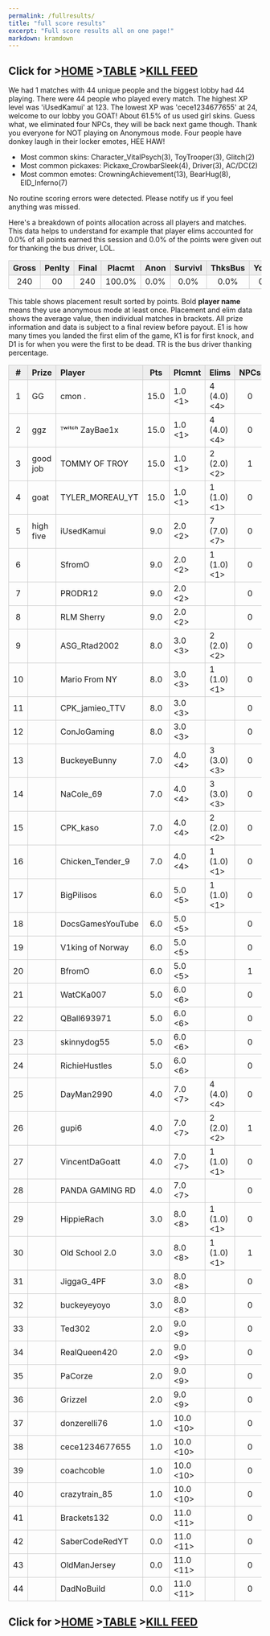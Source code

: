 ```yaml
---
permalink: /fullresults/
title: "full score results"
excerpt: "Full score results all on one page!"
markdown: kramdown
---
```

<meta http-equiv="refresh" content="30">

<script>
    var countUpdDate = new Date("Apr 01, 2023 09:36:28").getTime(); // Set the date we're counting down to
    var x = setInterval(function () {
        var timeNow = new Date().getTime(); // Get today's date and time
        var distance = timeNow - countUpdDate; // Find the distance between now and the count down date
        var days = Math.floor(distance / (1000 * 60 * 60 * 24));
        var hours = Math.floor((distance % (1000 * 60 * 60 * 24)) / (1000 * 60 * 60));
        var minutes = Math.floor((distance % (1000 * 60 * 60)) / (1000 * 60));
        var seconds = Math.floor((distance % (1000 * 60)) / 1000);
        var minutesString = minutes.toString();
        var secondsString = seconds.toString();
        if (minutesString.length < 2) {
            minutesString = "0" + minutesString;
        }
        if (secondsString.length < 2) {
            secondsString = "0" + secondsString;
        }
        document.getElementById("countUpTimer").innerHTML = minutesString + ":" + secondsString + " since updt"; // Display the result in the element with id="demo"
        // If the count down is finished, write some text
        if (distance < 0) {
            clearInterval(x);
            document.getElementById("countUpTimer").innerHTML = "EXPIRED";
        }
    }, 1000); // Update the count down every 1000 milliseconds
</script>


<style>
      .tableFixHead {
        overflow-y: auto;
        height: 195px;
      }
      .tableFixHead thead th {
        position: sticky;
        top: 0;
      }
      table {
        border-collapse: collapse;
        width: 100%;
      }
      th,
      td {
        padding: 2px 2x;
        border: 1px solid #ccc;
      }
      th {
        background: #eee;
      }
</style>

<strong><span id="countUpTimer" style="color:red;background-color:white;font-size:add_size"></span></strong>
## Click for >[HOME](https://www.kaso.gg) >[TABLE](https://www.kaso.gg/fullresults) >[KILL FEED](https://www.kaso.gg/killfeed)<br>

We had 1 matches with 44 unique people and the biggest lobby had 44 playing. There were 44 people who played every match. The highest XP level was 'iUsedKamui' at 123. The lowest XP was 'cece1234677655' at 24, welcome to our lobby you GOAT! About 61.5% of us used girl skins. Guess what, we eliminated four NPCs, they will be back next game though. Thank you everyone for NOT playing on Anonymous mode. Four people have donkey laugh in their locker emotes, HEE HAW!

* Most common skins: Character_VitalPsych(3), ToyTrooper(3), Glitch(2)<br>
* Most common pickaxes: Pickaxe_CrowbarSleek(4), Driver(3), AC/DC(2)<br>
* Most common emotes: CrowningAchievement(13), BearHug(8), EID_Inferno(7)<br>

No routine scoring errors were detected. Please notify us if you feel anything was missed.

Here's a breakdown of points allocation across all players and matches. This data helps to understand for example that player elims accounted for 0.0% of all points earned this session and 0.0% of the points were given out for thanking the bus driver, LOL.

| Gross  | Penlty | Final  | Placmt | Anon   | Survivl  | ThksBus | YouDed | Elims  | Siphon | NPC    |
| :----: | :----: | :----: | :----: | :----: | :----:   | :----:  | :----: | :----: | :----: | :----: |
|240|00|240|100.0%|0.0%|0.0%|0.0%|0.0%|0.0%|0.0%|0.0%|

This table shows placement result sorted by points. Bold **player name** means they use anonymous mode at least once. Placement and elim data shows the average value, then individual matches in brackets. All prize information and data is subject to a final review before payout. E1 is how many times you landed the first elim of the game, K1 is for first knock, and D1 is for when you were the first to be dead. TR is the bus driver thanking percentage.


| #      | Prize | Player | Pts    | Plcmnt | Elims | NPCs   | E1     | D1     | K1     | TR     | Lvl    | Skin   | Axe    |
| :----: | :---  | :---   | :----: | :---   | :---  | :----: | :----: | :----: | :----: | :----: | :----: | :----: | :----: |
|1|GG|cmon .|15.0|1.0 <1>|4 (4.0) <4>|0|0|0|0|100%|121|![](){:height="35px"}|![](){:height="35px"}|
|2|ggz|ᵀʷⁱᵗᶜʰ ZayBae1x|15.0|1.0 <1>|4 (4.0) <4>|0|0|0|0|100%|53|![](https://media.fortniteapi.io/images/3f9527a18c9da23166b91a1c63bc9faf/transparent.png){:height="35px"}|![](){:height="35px"}|
|3|good job|TOMMY OF TROY|15.0|1.0 <1>|2 (2.0) <2>|1|0|0|0|100%|87|![](){:height="35px"}|![](){:height="35px"}|
|4|goat|TYLER_MOREAU_YT|15.0|1.0 <1>|1 (1.0) <1>|0|0|0|0|100%|1|![](https://media.fortniteapi.io/images/d54d10e4c617f6b45625e95536d15422/transparent.png){:height="35px"}|![](https://media.fortniteapi.io/images/5f1a2b1a111b4106cb4ea2f30b76a23d/transparent.png){:height="35px"}|
|5|high five|iUsedKamui|9.0|2.0 <2>|7 (7.0) <7>|0|1|0|1|0%|123|![](https://media.fortniteapi.io/images/dc92a8a8b9fa9819cb69db78bc916084/transparent.png){:height="35px"}|![](https://media.fortniteapi.io/images/4b6e37a8de2ac6d5a40e7f48dc810bdd/transparent.png){:height="35px"}|
|6||SfromO|9.0|2.0 <2>|1 (1.0) <1>|0|0|0|0|100%|48|![](https://media.fortniteapi.io/images/d8f36a018fe77330bf83edc1967b6e70/transparent.png){:height="35px"}|![](){:height="35px"}|
|7||PRODR12|9.0|2.0 <2>||0|0|0|0|0%|53|![](https://media.fortniteapi.io/images/c5f76d6-e532d99-5ac26ec-49101c3/transparent.png){:height="35px"}|![](https://media.fortniteapi.io/images/68f183de763e60e644dfeeda0e84e3b2/transparent.png){:height="35px"}|
|8||RLM Sherry|9.0|2.0 <2>||0|0|0|0|100%|62|![](https://media.fortniteapi.io/images/97cecc17672237f13bfbc5cee17ae18f/transparent.png){:height="35px"}|![](){:height="35px"}|
|9||ASG_Rtad2002|8.0|3.0 <3>|2 (2.0) <2>|0|0|0|0|100%|37|![](https://media.fortniteapi.io/images/059eac1-7ed0719-965dea2-34be6de/transparent.png){:height="35px"}|![](https://media.fortniteapi.io/images/0692194-9c5b386-445cf82-2cb484d/transparent.png){:height="35px"}|
|10||Mario From NY|8.0|3.0 <3>|1 (1.0) <1>|0|0|0|0|0%|51|![](https://media.fortniteapi.io/images/142913526bf1b32ba9433bf5de83e010/transparent.png){:height="35px"}|![](https://media.fortniteapi.io/images/05c48936305179b91613cac98be12beb/transparent.png){:height="35px"}|
|11||CPK_jamieo_TTV|8.0|3.0 <3>||0|0|0|0|100%|77|![](https://media.fortniteapi.io/images/d930dba-8e19b63-a6d5d94-6978fe3/transparent.png){:height="35px"}|![](https://media.fortniteapi.io/images/387bc01-74f3869-f996df6-ed18404/transparent.png){:height="35px"}|
|12||ConJoGaming|8.0|3.0 <3>||0|0|0|0|100%|43|![](https://media.fortniteapi.io/images/d19f1f88b2f48fc58c061f22c0340184/transparent.png){:height="35px"}|![](https://media.fortniteapi.io/images/2821715ae77ce3a826a547fb21c4cae3/transparent.png){:height="35px"}|
|13||BuckeyeBunny|7.0|4.0 <4>|3 (3.0) <3>|0|0|0|0|100%|113|![](https://media.fortniteapi.io/images/473c1f0e7f3c310eae7c3b580609429b/transparent.png){:height="35px"}|![](https://media.fortniteapi.io/images/cbcb9e145a9ae22fdd377bc5af228b8c/transparent.png){:height="35px"}|
|14||NaCole_69|7.0|4.0 <4>|3 (3.0) <3>|0|0|0|0|100%|1|![](https://media.fortniteapi.io/images/473c1f0e7f3c310eae7c3b580609429b/transparent.png){:height="35px"}|![](){:height="35px"}|
|15||CPK_kaso|7.0|4.0 <4>|2 (2.0) <2>|0|0|0|0|100%|73|![](https://media.fortniteapi.io/images/473c1f0e7f3c310eae7c3b580609429b/transparent.png){:height="35px"}|![](https://media.fortniteapi.io/images/eb390e0a1e7ff085ff8c1e7a5a3afa53/transparent.png){:height="35px"}|
|16||Chicken_Tender_9|7.0|4.0 <4>|1 (1.0) <1>|0|0|0|0|100%|89|![](https://media.fortniteapi.io/images/7f32e6b4798cee6e5b84cbc7bf846091/transparent.png){:height="35px"}|![](https://media.fortniteapi.io/images/b83fc2365d120052de1e245252f73e60/transparent.png){:height="35px"}|
|17||BigPilisos|6.0|5.0 <5>|1 (1.0) <1>|0|0|0|0|0%|73|![](https://media.fortniteapi.io/images/0c3ea68-65c83bb-6a93e44-0939ee3/transparent.png){:height="35px"}|![](){:height="35px"}|
|18||DocsGamesYouTube|6.0|5.0 <5>||0|0|0|0|0%|70|![](https://media.fortniteapi.io/images/e5730698cdef79c3f37dbcad2229da66/transparent.png){:height="35px"}|![](https://media.fortniteapi.io/images/bf781d1-baafaa7-40a5dc8-7bb3923/transparent.png){:height="35px"}|
|19||V1king of Norway|6.0|5.0 <5>||0|0|0|0|100%|56|![](https://media.fortniteapi.io/images/e7318a9477d7d31fb14a8e322f151114/transparent.png){:height="35px"}|![](){:height="35px"}|
|20||BfromO|6.0|5.0 <5>||1|0|0|0|0%|89|![](){:height="35px"}|![](){:height="35px"}|
|21||WatCKa007|5.0|6.0 <6>||0|0|0|0|100%|107|![](https://media.fortniteapi.io/images/52f1f7d24620835f96dfe15fc8f5b1da/transparent.png){:height="35px"}|![](https://media.fortniteapi.io/images/bbdb1bd-e774c8f-d456411-9a85097/transparent.png){:height="35px"}|
|22||QBall693971|5.0|6.0 <6>||0|0|0|0|0%|53|![](https://media.fortniteapi.io/images/ec72faa4d3b15d6b40726cd424122b1e/transparent.png){:height="35px"}|![](https://media.fortniteapi.io/images/7c9afa14cbc3d768fe4caabfeed34867/transparent.png){:height="35px"}|
|23||skinnydog55|5.0|6.0 <6>||0|0|0|0|0%|101|![](){:height="35px"}|![](https://media.fortniteapi.io/images/9293e8e2a91396e03e3153b5b0c72f6a/transparent.png){:height="35px"}|
|24||RichieHustles|5.0|6.0 <6>||0|0|0|0|100%|45|![](https://media.fortniteapi.io/images/ee80c67116a472e96e2653b3c7a56bb1/transparent.png){:height="35px"}|![](){:height="35px"}|
|25||DayMan2990|4.0|7.0 <7>|4 (4.0) <4>|0|0|0|0|100%|103|![](https://media.fortniteapi.io/images/5d6b82ff761b71350a84f2ed1fe9275f/transparent.png){:height="35px"}|![](){:height="35px"}|
|26||gupi6|4.0|7.0 <7>|2 (2.0) <2>|1|0|0|0|100%|44|![](){:height="35px"}|![](){:height="35px"}|
|27||VincentDaGoatt|4.0|7.0 <7>|1 (1.0) <1>|0|0|0|0|100%|84|![](){:height="35px"}|![](){:height="35px"}|
|28||PANDA GAMING RD|4.0|7.0 <7>||0|0|0|0|0%|80|![](){:height="35px"}|![](){:height="35px"}|
|29||HippieRach|3.0|8.0 <8>|1 (1.0) <1>|0|0|0|0|100%|58|![](https://media.fortniteapi.io/images/a0cf0eb956aa5483a9ae4394d1157ff3/transparent.png){:height="35px"}|![](https://media.fortniteapi.io/images/9bfd9bacc26801f4fd617575e69ecbb9/transparent.png){:height="35px"}|
|30||Old School 2.0|3.0|8.0 <8>|1 (1.0) <1>|1|0|0|0|100%|74|![](https://media.fortniteapi.io/images/97cecc17672237f13bfbc5cee17ae18f/transparent.png){:height="35px"}|![](https://media.fortniteapi.io/images/0692194-9c5b386-445cf82-2cb484d/transparent.png){:height="35px"}|
|31||JiggaG_4PF|3.0|8.0 <8>||0|0|0|0|0%|87|![](https://media.fortniteapi.io/images/b5c05e27736ff99ff547e6a9e847dc6b/transparent.png){:height="35px"}|![](https://media.fortniteapi.io/images/0692194-9c5b386-445cf82-2cb484d/transparent.png){:height="35px"}|
|32||buckeyeyoyo|3.0|8.0 <8>||0|0|0|0|100%|90|![](https://media.fortniteapi.io/images/5c25ad9-965d973-1ecd1c9-4a06e53/transparent.png){:height="35px"}|![](https://media.fortniteapi.io/images/bf781d1-baafaa7-40a5dc8-7bb3923/transparent.png){:height="35px"}|
|33||Ted302|2.0|9.0 <9>||0|0|0|0|100%|89|![](){:height="35px"}|![](){:height="35px"}|
|34||RealQueen420|2.0|9.0 <9>||0|0|0|0|100%|67|![](){:height="35px"}|![](){:height="35px"}|
|35||PaCorze|2.0|9.0 <9>||0|0|0|0|0%|64|![](){:height="35px"}|![](){:height="35px"}|
|36||Grizzel|2.0|9.0 <9>||0|0|0|0|100%|106|![](){:height="35px"}|![](){:height="35px"}|
|37||donzerelli76|1.0|10.0 <10>||0|0|0|0|0%|49|![](https://media.fortniteapi.io/images/3833b50d470238c40baa23ca3756f7e5/transparent.png){:height="35px"}|![](){:height="35px"}|
|38||cece1234677655|1.0|10.0 <10>||0|0|0|0|0%|24|![](https://media.fortniteapi.io/images/42f90dc95a07f89198fda80ed490431a/transparent.png){:height="35px"}|![](https://media.fortniteapi.io/images/7bd11ebf53706ac267b565ed3b1f71e0/transparent.png){:height="35px"}|
|39||coachcoble|1.0|10.0 <10>||0|0|0|0|100%|121|![](https://media.fortniteapi.io/images/0cc145b-bec1334-3d47850-269010c/transparent.png){:height="35px"}|![](https://media.fortniteapi.io/images/ca6cfb9-54bc587-e5c6dce-1b4fc3e/transparent.png){:height="35px"}|
|40||crazytrain_85|1.0|10.0 <10>||0|0|0|0|100%|51|![](https://media.fortniteapi.io/images/51272b526ed6ddf82e5ec4795ed5781f/transparent.png){:height="35px"}|![](https://media.fortniteapi.io/images/ce4b8792769f47b5ff0dd627ff32d727/transparent.png){:height="35px"}|
|41||Brackets132|0.0|11.0 <11>||0|0|0|0|100%|58|![](https://media.fortniteapi.io/images/744f37053c7e060b143a797abc630b9c/transparent.png){:height="35px"}|![](https://media.fortniteapi.io/images/87813ad11ba0d379fc09ba6e003e8530/transparent.png){:height="35px"}|
|42||SaberCodeRedYT|0.0|11.0 <11>||0|0|1|0|100%|55|![](https://media.fortniteapi.io/images/d96579630a4aa5fc9d427fbeec8ab712/transparent.png){:height="35px"}|![](https://media.fortniteapi.io/images/2149460bed6da81cbc9a5c8ba2a0e4ff/transparent.png){:height="35px"}|
|43||OldManJersey|0.0|11.0 <11>||0|0|0|0|0%|52|![](https://media.fortniteapi.io/images/1de0ec7-3d274f7-fc013ae-a66d612/transparent.png){:height="35px"}|![](https://media.fortniteapi.io/images/05c48936305179b91613cac98be12beb/transparent.png){:height="35px"}|
|44||DadNoBuild|0.0|11.0 <11>||0|0|0|0|0%|70|![](){:height="35px"}|![](){:height="35px"}|

## Click for >[HOME](https://www.kaso.gg) >[TABLE](https://www.kaso.gg/fullresults) >[KILL FEED](https://www.kaso.gg/killfeed)<br>

